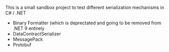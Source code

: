 This is a small sandbox project to test different serialization mechanisms in C# / .NET
* Binary Formatter (which is deprectated and going to be removed from .NET 9 entirely
* DataContractSerializer
* MessagePack
* Protobuf
